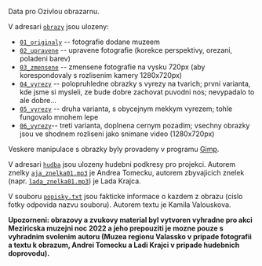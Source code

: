 Data pro Ozivlou obrazarnu.

V adresari [`obrazy`](./obrazy/) jsou ulozeny:

* [`01_originaly`](./obrazy/01_originaly/) -- fotografie dodane muzeem
* [`02_upravene`](./obrazy/02_upravene/) -- upravene fotografie (korekce perspektivy,
  orezani, poladeni barev)
* [`03_zmensene`](./obrazy/03_zmensene/) -- zmensene fotografie na vysku 720px (aby
  korespondovaly s rozlisenim kamery 1280x720px)
* [`04_vyrezy`](./obrazy/04_vyrezy/) -- polopruhledne obrazky s vyrezy na tvarich;
  prvni varianta, kde jsme si mysleli, ze bude dobre zachovat puvodni nos;
  nevypadalo to ale dobre...
* [`05_vyrezy`](./obrazy/05_vyrezy/) -- druha varianta, s obycejnym mekkym vyrezem;
  tohle fungovalo mnohem lepe
* [`06_vyrezy`](./obrazy/06_vyrezy/)-- treti varianta, doplnena cernym pozadim; vsechny
  obrazky jsou ve shodnem rozliseni jako snimane video (1280x720px)

Veskere manipulace s obrazky byly provadeny v programu [Gimp](https://www.gimp.org/).

V adresari [`hudba`](./hudba/) jsou ulozeny hudebni podkresy pro projekci.
Autorem znelky [`aja_znelka01.mp3`](./hudba/aja_znelka01.mp3) je Andrea
Tomecku, autorem zbyvajicich znelek (napr.
[`lada_znelka01.mp3`](./hudba/lada_znelka01.mp3)) je Lada Krajca.

V souboru [`popisky.txt`](./popisky.txt) jsou fakticke informace o kazdem
z obrazu (cislo fotky odpovida nazvu souboru). Autorem textu je Kamila
Valouskova.

**Upozorneni: obrazovy a zvukovy material byl vytvoren vyhradne pro akci
Meziricska muzejni noc 2022 a jeho prepouziti je mozne pouze s vyhradnim
svolenim autoru (Muzea regionu Valassko v pripade fotografii a textu k obrazum,
Andrei Tomecku a Ladi Krajci v pripade hudebnich doprovodu).**
